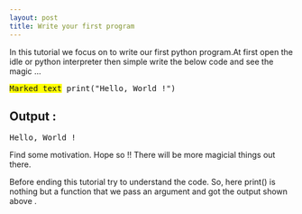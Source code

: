 ```yaml
---
layout: post
title: Write your first program
---
```


In this tutorial we focus on to write our first python program.At first open the idle or python interpreter then simple write the below code and see the magic ...

<pre>
<span style="background-color: #FFFF00">Marked text</span> print("Hello, World !")
</pre>
## Output :
<pre>
Hello, World !
</pre>

Find some motivation. Hope so !! There will be more magicial things out there.

Before ending this tutorial try to understand the code. So, here print() is nothing but a function that we pass an argument and got the output shown above . 
